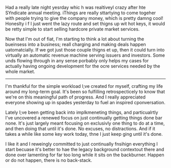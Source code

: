 Had a really late night yesrday whic h was realtiveyl crazy after hte SYndicate annual meeting. iThings are really sttartying to come togeher with people trying to give the company money, which is pretty damng cool! Honeslty i f I just went the lazy route and set thigns up wit hot keys, it would be retty simple to start selling hardcore private market services.

Now that I'm out of fiat, I'm starting to think a lot about turning the bueinsess into a business; reall charging and making deals happen uatomatcially. If we got just those couple thigns et up, then it could turn into virtually an automatic revenue machine serving issuers and investors. Some unds flowing through in any sense porbably only helps my cases for actually having ongoing development for the ocre services needed by the whole market.

---

I'm thankful for the simple workload I;ve created for myself, crafting my life around my long-term goal. It's been so fulfilling retrospecticely to know that we're on this meaningful path of progress. And I really appreciated everyone showing up in spades yesterday to fuel an inspired cponversation. 

Lately I;ve been getting back into implkmeneting things, and particualrtly I've uncovered a renewed focus on just continually getting things done bar none. It's just largely meant focusing on exclusivly one thing to do at a time, and then doing that until it's done. No excuses, no distractions. And if it takes a while like some key work today, thne I just keep ging until it's done.

I like it and I reweingly committed to just continually fnsihign everything I start becuase it's better to hae the legacy background contextout there and done over lamenting for far too long while it sits on the backburner. Happen or do not happen, there is no back-stack.
